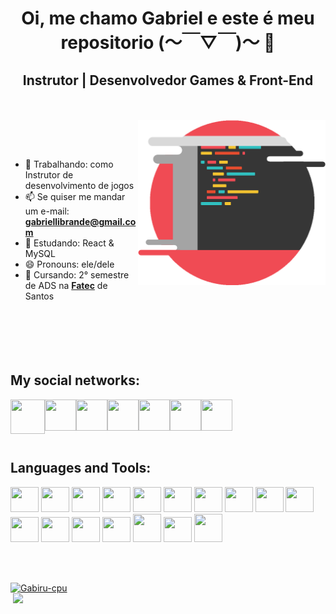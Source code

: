 <h1 align="center"> <b>Oi, me chamo Gabriel e este é meu repositorio  (～￣▽￣)～</b> 🚀</h1>
<h2 align="center">Instrutor | Desenvolvedor Games & Front-End</h2>
<br><br>
<img align="right" width="300px" src="./imgBackground.png">

<br><br>
- 🔭 Trabalhando: como Instrutor de desenvolvimento de jogos
- 📫 Se quiser me mandar um e-mail: **gabriellibrande@gmail.com**
- 🌱 Estudando: React & MySQL
- 😄 Pronouns: ele/dele
- 📖 Cursando: 2° semestre de ADS na <a href="https://fatecrl.edu.br">**Fatec**</a> de Santos
<br><br><br><br><br><br>
<h2 align="left">My social networks:</h2>

<div  style="height:display: inline_block align-items: center; justify-content: center; ">
<a href="https://www.youtube.com/channel/UCIIOPtpq0EL0BBX6c34hSpg"><img height="55rem" width="55rem" align="left" src="https://api.iconify.design/logos/youtube-icon.svg"/></a>
<img height="50rem" width="50rem" align="left" src="https://seeklogo.com/images/T/twitch-logo-4931D91F85-seeklogo.com.png"/>	
<img height="50rem" width="50rem" align="left" src="https://cdn.jsdelivr.net/gh/devicons/devicon/icons/linkedin/linkedin-original.svg" />
<img height="50rem" width="50rem" align="left" src="https://cdn.jsdelivr.net/gh/devicons/devicon/icons/twitter/twitter-original.svg" />
<img height="50rem" width="50rem" align="left" src="https://api.iconify.design/logos/telegram.svg"/>
<img height="50rem" width="50rem" align="left" src="https://api.iconify.design/logos/discord-icon.svg"/>
<img height="50rem" width="50rem" align="left" src="https://cdn.icon-icons.com/icons2/836/PNG/512/Instagram_icon-icons.com_66804.png"/>	
</div>

<br><br><br><br>
<h2 align="left">Languages and Tools:</h2>

<div  style=" height:display: inline_block align-items: center; justify-content: center;">
<img height="40rem" width="45rem" src="https://cdn.jsdelivr.net/gh/devicons/devicon/icons/arduino/arduino-original-wordmark.svg" />
<img height="40rem" width="45rem" src="https://cdn.jsdelivr.net/gh/devicons/devicon/icons/java/java-original-wordmark.svg" />
<img height="40rem" width="45rem" src="https://cdn.jsdelivr.net/gh/devicons/devicon/icons/react/react-original-wordmark.svg" />
<img height="40rem" width="45rem" src="https://cdn.jsdelivr.net/gh/devicons/devicon/icons/c/c-original.svg" />
<img height="40rem" width="45rem" src="https://cdn.jsdelivr.net/gh/devicons/devicon/icons/cplusplus/cplusplus-original.svg" />
<img height="40rem" width="45rem" src="https://cdn.jsdelivr.net/gh/devicons/devicon/icons/csharp/csharp-original.svg" />
<img height="40rem" width="45rem" src="https://cdn.jsdelivr.net/gh/devicons/devicon/icons/html5/html5-original.svg" />
<img height="40rem" width="45rem" src="https://cdn.jsdelivr.net/gh/devicons/devicon/icons/css3/css3-original.svg" />
<img height="40rem" width="45rem" src="https://cdn.jsdelivr.net/gh/devicons/devicon/icons/javascript/javascript-plain.svg" />
<img height="40rem" width="45rem" src="https://cdn.jsdelivr.net/gh/devicons/devicon/icons/typescript/typescript-original.svg" />
<img height="40rem" width="45rem" src="https://cdn.jsdelivr.net/gh/devicons/devicon/icons/git/git-original.svg" />
<img height="40rem" width="45rem" src="https://cdn.jsdelivr.net/gh/devicons/devicon/icons/illustrator/illustrator-plain.svg" />
<img height="40rem" width="45rem" src="https://cdn.jsdelivr.net/gh/devicons/devicon/icons/photoshop/photoshop-plain.svg" />
<img height="40rem" width="45rem" src="https://cdn.jsdelivr.net/gh/devicons/devicon/icons/godot/godot-original.svg" />
<img height="45rem" width="45rem" src="https://img.icons8.com/ios-filled/100/000000/game-maker.png"/>
<img height="40rem" width="45rem" src="https://cdn.jsdelivr.net/gh/devicons/devicon/icons/unity/unity-original.svg" />
<img height="45rem" width="45rem" src="https://img.icons8.com/ios-filled/100/000000/unreal-engine.png"/>
	
</div>

<br><br>

<div style="display: flex; align-items: center; justify-content: center;">
    <a href="https://github.com/Gabiru-cpu?tab=repositories">
    <img src="https://github-readme-stats.vercel.app/api/top-langs?username=Gabiru-cpu&show_icons=true&locale=en&theme=radical" alt="Gabiru-cpu" />  
	  <img height="-375em" width="500em" align="right" src="https://github-readme-stats.vercel.app/api?username=Gabiru-cpu&show_icons=true&theme=radical&include_all_commits=true&count_private=true"/>
      
</div>

